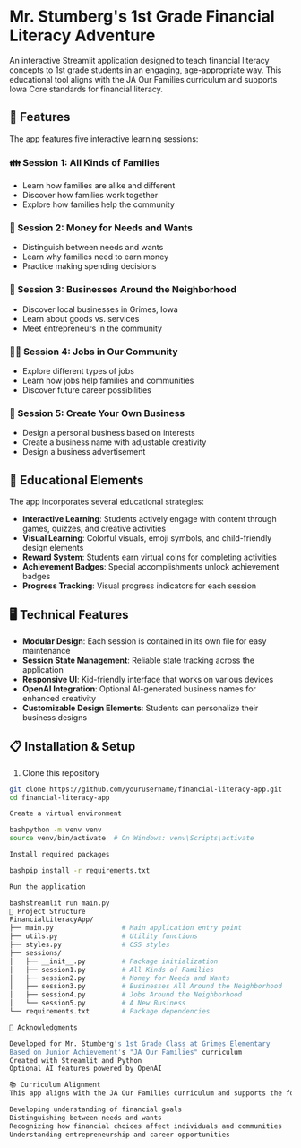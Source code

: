 # Mr. Stumberg's 1st Grade Financial Literacy Adventure

An interactive Streamlit application designed to teach financial literacy concepts to 1st grade students in an engaging, age-appropriate way. This educational tool aligns with the JA Our Families curriculum and supports Iowa Core standards for financial literacy.

## 🌟 Features

The app features five interactive learning sessions:

### 👪 Session 1: All Kinds of Families
- Learn how families are alike and different
- Discover how families work together
- Explore how families help the community

### 🛒 Session 2: Money for Needs and Wants
- Distinguish between needs and wants
- Learn why families need to earn money
- Practice making spending decisions

### 🏪 Session 3: Businesses Around the Neighborhood
- Discover local businesses in Grimes, Iowa
- Learn about goods vs. services
- Meet entrepreneurs in the community

### 👩‍🏫 Session 4: Jobs in Our Community
- Explore different types of jobs
- Learn how jobs help families and communities
- Discover future career possibilities

### 🚀 Session 5: Create Your Own Business
- Design a personal business based on interests
- Create a business name with adjustable creativity
- Design a business advertisement

## 🧩 Educational Elements

The app incorporates several educational strategies:

- **Interactive Learning**: Students actively engage with content through games, quizzes, and creative activities
- **Visual Learning**: Colorful visuals, emoji symbols, and child-friendly design elements
- **Reward System**: Students earn virtual coins for completing activities
- **Achievement Badges**: Special accomplishments unlock achievement badges
- **Progress Tracking**: Visual progress indicators for each session

## 🖥️ Technical Features

- **Modular Design**: Each session is contained in its own file for easy maintenance
- **Session State Management**: Reliable state tracking across the application
- **Responsive UI**: Kid-friendly interface that works on various devices
- **OpenAI Integration**: Optional AI-generated business names for enhanced creativity
- **Customizable Design Elements**: Students can personalize their business designs

## 📋 Installation & Setup

1. Clone this repository
```bash
git clone https://github.com/yourusername/financial-literacy-app.git
cd financial-literacy-app

Create a virtual environment

bashpython -m venv venv
source venv/bin/activate  # On Windows: venv\Scripts\activate

Install required packages

bashpip install -r requirements.txt

Run the application

bashstreamlit run main.py
📁 Project Structure
FinancialLiteracyApp/
├── main.py                 # Main application entry point
├── utils.py                # Utility functions
├── styles.py               # CSS styles
├── sessions/
│   ├── __init__.py         # Package initialization
│   ├── session1.py         # All Kinds of Families
│   ├── session2.py         # Money for Needs and Wants
│   ├── session3.py         # Businesses All Around the Neighborhood
│   ├── session4.py         # Jobs Around the Neighborhood
│   └── session5.py         # A New Business
└── requirements.txt        # Package dependencies

🙏 Acknowledgments

Developed for Mr. Stumberg's 1st Grade Class at Grimes Elementary
Based on Junior Achievement's "JA Our Families" curriculum
Created with Streamlit and Python
Optional AI features powered by OpenAI

📚 Curriculum Alignment
This app aligns with the JA Our Families curriculum and supports the following Iowa Core standards for financial literacy:

Developing understanding of financial goals
Distinguishing between needs and wants
Recognizing how financial choices affect individuals and communities
Understanding entrepreneurship and career opportunities